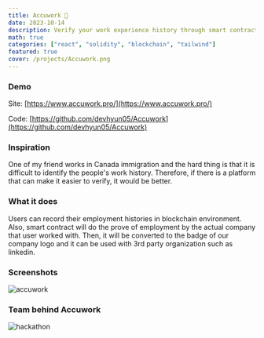 ```yaml
---
title: Accuwork 📜
date: 2023-10-14
description: Verify your work experience history through smart contract.
math: true
categories: ["react", "solidity", "blockchain", "tailwind"]
featured: true
cover: /projects/Accuwork.png
---
```


### Demo

Site: [https://www.accuwork.pro/](https://www.accuwork.pro/)

Code: [https://github.com/devhyun05/Accuwork](https://github.com/devhyun05/Accuwork)

### Inspiration

One of my friend works in Canada immigration and the hard thing is that it is difficult to identify the people's work history. Therefore, if there is a platform that can make it easier to verify, it would be better.

### What it does

Users can record their employment histories in blockchain environment. Also, smart contract will do the prove of employment by the actual company that user worked with. Then, it will be converted to the badge of our company logo and it can be used with 3rd party organization such as linkedin.

### Screenshots

![accuwork](/projects/Accuwork.png "accuwork")

### Team behind Accuwork

![hackathon](/projects/hackathon.jpeg "hackathon.jpeg")
